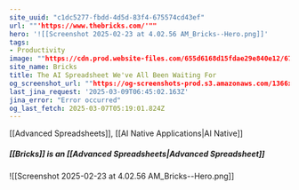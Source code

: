 ```yaml
---
site_uuid: "c1dc5277-fbdd-4d5d-83f4-675574cd43ef"
url: ""'https://www.thebricks.com/'""
hero: '![[Screenshot 2025-02-23 at 4.02.56 AM_Bricks--Hero.png]]'
tags:
- Productivity
image: ""https://cdn.prod.website-files.com/655d6168d15fdae29e840e12/67369dd67e2ef4c19599a926_Homepage%20social-share.png""
site_name: Bricks
title: The AI Spreadsheet We've All Been Waiting For
og_screenshot_url: ""https://og-screenshots-prod.s3.amazonaws.com/1366x768/80/false/d041dadf158e9f39f249eb719bab22f351a849b95695ed3211be3efde0b3a83e.jpeg""
last_jina_request: '2025-03-09T06:45:02.163Z'
jina_error: "Error occurred"
og_last_fetch: 2025-03-07T05:19:01.824Z
---
```


[[Advanced Spreadsheets]], [[AI Native Applications|AI Native]]

##### [[Bricks]] is an [[Advanced Spreadsheets|Advanced Spreadsheet]]
![[Screenshot 2025-02-23 at 4.02.56 AM_Bricks--Hero.png]]
